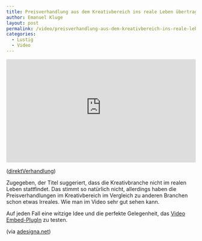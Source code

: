 ```yaml
---
title: Preisverhandlung aus dem Kreativbereich ins reale Leben übertragen
author: Emanuel Kluge
layout: post
permalink: /video/preisverhandlung-aus-dem-kreativbereich-ins-reale-leben-ubertragen/
categories:
  - Lustig
  - Video
---
```


<div style="position: relative; max-width: 640px; padding-top: 54.545454%; margin: 1em 0; overflow: hidden">
  <iframe width="640" height="360" src="https://www.youtube-nocookie.com/embed/JI3Df7-KFtw?rel=0" frameborder="0" allowfullscreen style="position: absolute; top: 0; right: 0; bottom: 0; left: 0; width: 100%; height: 100%"></iframe>
</div>

([direktVerhandlung](http://www.youtube.com/watch?v=JI3Df7-KFtw))

Zugegeben, der Titel suggeriert, dass die Kreativbranche nicht im realen Leben stattfindet. Das stimmt so natürlich nicht, allerdings haben die Preisverhandlungen im Kreativbereich im Vergleich zu anderen Branchen schon etwas Irreales. Wie man im Video sehr gut sehen kann.

Auf jeden Fall eine witzige Idee und die perfekte Gelegenheit, das [Video Embed-PlugIn](http://www.daburna.de/blog/2006/12/13/wordpress-video-plugin/) zu testen.

(via [adesigna.net](http://adesigna.net/2009/06/09/webdesign-und-preisverhandlung/))
